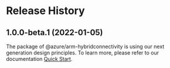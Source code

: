 # Release History
    
## 1.0.0-beta.1 (2022-01-05)

The package of @azure/arm-hybridconnectivity is using our next generation design principles. To learn more, please refer to our documentation [Quick Start](https://aka.ms/js-track2-quickstart).
